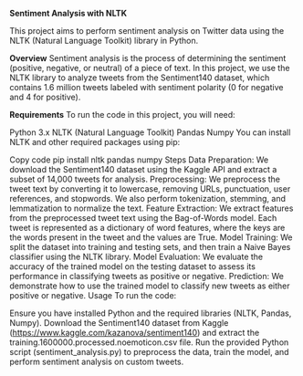 **Sentiment Analysis with NLTK**

This project aims to perform sentiment analysis on Twitter data using the NLTK (Natural Language Toolkit) library in Python.

**Overview**
Sentiment analysis is the process of determining the sentiment (positive, negative, or neutral) of a piece of text. In this project, we use the NLTK library to analyze tweets from the Sentiment140 dataset, which contains 1.6 million tweets labeled with sentiment polarity (0 for negative and 4 for positive).

**Requirements**
To run the code in this project, you will need:

Python 3.x
NLTK (Natural Language Toolkit)
Pandas
Numpy
You can install NLTK and other required packages using pip:

Copy code
pip install nltk pandas numpy
Steps
Data Preparation: We download the Sentiment140 dataset using the Kaggle API and extract a subset of 14,000 tweets for analysis.
Preprocessing: We preprocess the tweet text by converting it to lowercase, removing URLs, punctuation, user references, and stopwords. We also perform tokenization, stemming, and lemmatization to normalize the text.
Feature Extraction: We extract features from the preprocessed tweet text using the Bag-of-Words model. Each tweet is represented as a dictionary of word features, where the keys are the words present in the tweet and the values are True.
Model Training: We split the dataset into training and testing sets, and then train a Naive Bayes classifier using the NLTK library.
Model Evaluation: We evaluate the accuracy of the trained model on the testing dataset to assess its performance in classifying tweets as positive or negative.
Prediction: We demonstrate how to use the trained model to classify new tweets as either positive or negative.
Usage
To run the code:

Ensure you have installed Python and the required libraries (NLTK, Pandas, Numpy).
Download the Sentiment140 dataset from Kaggle (https://www.kaggle.com/kazanova/sentiment140) and extract the training.1600000.processed.noemoticon.csv file.
Run the provided Python script (sentiment_analysis.py) to preprocess the data, train the model, and perform sentiment analysis on custom tweets.
